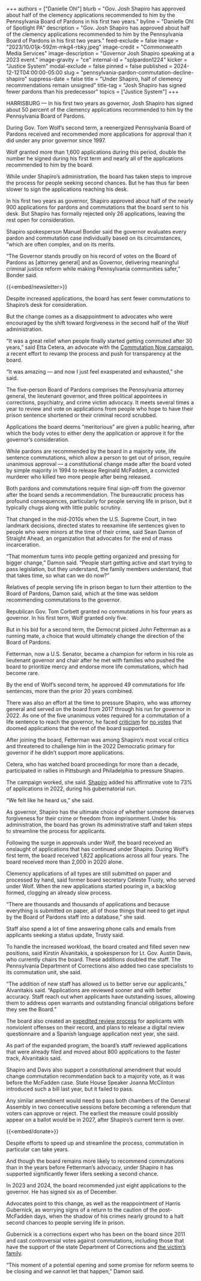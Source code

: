 +++
authors = ["Danielle Ohl"]
blurb = "Gov. Josh Shapiro has approved about half of the clemency applications recommended to him by the Pennsylvania Board of Pardons in his first two years."
byline = "Danielle Ohl of Spotlight PA"
description = "Gov. Josh Shapiro has approved about half of the clemency applications recommended to him by the Pennsylvania Board of Pardons in his first two years."
feed-exclude = false
image = "2023/10/01jk-592m-mkg4-rbky.jpeg"
image-credit = "Commonwealth Media Services"
image-description = "Governor Josh Shapiro speaking at a 2023 event."
image-gravity = "ce"
internal-id = "splpardon1224"
kicker = "Justice System"
modal-exclude = false
pinned = false
published = 2024-12-12T04:00:00-05:00
slug = "pennsylvania-pardon-commutation-decline-shapiro"
suppress-date = false
title = "Under Shapiro, half of clemency recommendations remain unsigned"
title-tag = "Josh Shapiro has signed fewer pardons than his predecessor"
topics = ["Justice System"]
+++

HARRISBURG — In his first two years as governor, Josh Shapiro has signed about 50 percent of the clemency applications recommended to him by the Pennsylvania Board of Pardons.

During Gov. Tom Wolf’s second term, a reenergized Pennsylvania Board of Pardons received and recommended more applications for approval than it did under any prior governor since 1997.

Wolf granted more than 1,600 applications during this period, double the number he signed during his first term and nearly all of the applications recommended to him by the board.

While under Shapiro’s administration, the board has taken steps to improve the process for people seeking second chances. But he has thus far been slower to sign the applications reaching his desk.

In his first two years as governor, Shapiro approved about half of the nearly 900 applications for pardons and commutations that the board sent to his desk. But Shapiro has formally rejected only 26 applications, leaving the rest open for consideration.

Shapiro spokesperson Manuel Bonder said the governor evaluates every pardon and commutation case individually based on its circumstances, “which are often complex, and on its merits.

“The Governor stands proudly on his record of votes on the Board of Pardons as \[attorney general\] and as Governor, delivering meaningful criminal justice reform while making Pennsylvania communities safer,” Bonder said.

{{<embed/newsletter>}}

Despite increased applications, the board has sent fewer commutations to Shapiro’s desk for consideration.

But the change comes as a disappointment to advocates who were encouraged by the shift toward forgiveness in the second half of the Wolf administration.

“It was a great relief when people finally started getting commuted after 30 years,” said Etta Cetera, an advocate with the <a href="https://commutationnow.com/">Commutation Now campaign</a>, a recent effort to revamp the process and push for transparency at the board.

“It was amazing — and now I just feel exasperated and exhausted,” she said.

The five-person Board of Pardons comprises the Pennsylvania attorney general, the lieutenant governor, and three political appointees in corrections, psychiatry, and crime victim advocacy. It meets several times a year to review and vote on applications from people who hope to have their prison sentence shortened or their criminal record scrubbed.

Applications the board deems “meritorious” are given a public hearing, after which the body votes to either deny the application or approve it for the governor’s consideration.

While pardons are recommended by the board in a majority vote, life sentence commutations, which allow a person to get out of prison, require unanimous approval — a constitutional change made after the board voted by simple majority in 1994 to release Reginald McFadden, a convicted murderer who killed two more people after being released.

Both pardons and commutations require final sign-off from the governor after the board sends a recommendation. The bureaucratic process has profound consequences, particularly for people serving life in prison, but it typically chugs along with little public scrutiny.

That changed in the mid-2010s when the U.S. Supreme Court, in two landmark decisions, directed states to reexamine life sentences given to people who were minors at the time of their crime, said Sean Damon of Straight Ahead, an organization that advocates for the end of mass incarceration.

“That momentum turns into people getting organized and pressing for bigger change,” Damon said. “People start getting active and start trying to pass legislation, but they understand, the family members understand, that that takes time, so what can we do now?”

Relatives of people serving life in prison began to turn their attention to the Board of Pardons, Damon said, which at the time was seldom recommending commutations to the governor.

Republican Gov. Tom Corbett granted no commutations in his four years as governor. In his first term, Wolf granted only five.

But in his bid for a second term, the Democrat picked John Fetterman as a running mate, a choice that would ultimately change the direction of the Board of Pardons.

Fetterman, now a U.S. Senator, became a champion for reform in his role as lieutenant governor and chair after he met with families who pushed the board to prioritize mercy and endorse more life commutations, which had become rare.

By the end of Wolf’s second term, he approved 49 commutations for life sentences, more than the prior 20 years combined.

There was also an effort at the time to pressure Shapiro, who was attorney general and served on the board from 2017 through his run for governor in 2022. As one of the five unanimous votes required for a commutation of a life sentence to reach the governor, he faced <a href="https://www.spotlightpa.org/news/2020/02/pennsylvania-life-prison-josh-shapiro-john-fetterman/">criticism</a> for <a href="https://www.inquirer.com/philly/news/josh-shapiro-board-of-pardons-commutation-william-smith-smitty-john-fetterman-jeff-bartos-lieutenant-governor-20180628.html">no votes</a> that doomed applications that the rest of the board supported.

After joining the board, Fetterman was among Shapiro’s most vocal critics and threatened to challenge him in the 2022 Democratic primary for governor if he didn’t support more applications.

Cetera, who has watched board proceedings for more than a decade, participated in rallies in Pittsburgh and Philadelphia to pressure Shapiro.

The campaign worked, she said. <a href="https://www.spotlightpa.org/newsletters/investigator/oct-13-how-pennsylvania-abortion-providers-are-prepping-for-nov-8/">Shapiro</a> added his affirmative vote to 73% of applications in 2022, during his gubernatorial run.

“We felt like he heard us,” she said.

As governor, Shapiro has the ultimate choice of whether someone deserves forgiveness for their crime or freedom from imprisonment.<strong> </strong>Under his administration, the board has grown its administrative staff and taken steps to streamline the process for applicants.

Following the surge in approvals under Wolf, the board received an onslaught of applications that has continued under Shapiro. During Wolf’s first term, the board received 1,822 applications across all four years. The board received more than 2,000 in 2020 alone.

Clemency applications of all types are still submitted on paper and processed by hand, said former board secretary Celeste Trusty, who served under Wolf. When the new applications started pouring in, a backlog formed, clogging an already slow process.

“There are thousands and thousands of applications and because everything is submitted on paper, all of those things that need to get input by the Board of Pardons staff into a database,” she said.

Staff also spend a lot of time answering phone calls and emails from applicants seeking a status update, Trusty said.

To handle the increased workload, the board created and filled seven new positions, said Kirstin Alvanitakis, a spokesperson for Lt. Gov. Austin Davis, who currently chairs the board. These additions doubled the staff. The Pennsylvania Department of Corrections also added two case specialists to its commutation unit, she said.

“The addition of new staff has allowed us to better serve our applicants,” Alvanitakis said. “Applications are reviewed sooner and with better accuracy. Staff reach out when applicants have outstanding issues, allowing them to address open warrants and outstanding financial obligations before they see the Board.”

The board also created an <a href="https://www.pa.gov/ltgovernor/newsroom/pennsylvania-board-of-pardons-updates-and-expands-eligibility-fo.html">expedited review process</a> for applicants with nonviolent offenses on their record, and plans to release a digital review questionnaire and a Spanish language application next year, she said.

As part of the expanded program, the board’s staff reviewed applications that were already filed and moved about 800 applications to the faster track, Alvanitakis said.

Shapiro and Davis also support a constitutional amendment that would change commutation recommendation back to a majority vote, as it was before the McFadden case. State House Speaker Joanna McClinton introduced such a bill last year, but it failed to pass.

Any similar amendment would need to pass both chambers of the General Assembly in two consecutive sessions before becoming a referendum that voters can approve or reject. The earliest the measure could possibly appear on a ballot would be in 2027, after Shapiro’s current term is over.<strong></strong>

{{<embed/donate>}}

Despite efforts to speed up and streamline the process, commutation in particular can take years.

And though the board remains more likely to recommend commutations than in the years before Fetterman’s advocacy, under Shapiro it has supported significantly fewer lifers seeking a second chance.

In 2023 and 2024, the board recommended just eight applications to the governor. He has signed six as of December.

Advocates point to this change, as well as the reappointment of Harris Gubernick, as worrying signs of a return to the caution of the post-McFadden days, when the shadow of his crimes nearly ground to a halt second chances to people serving life in prison.

Gubernick is a corrections expert who has been on the board since 2011 and cast controversial votes against commutations, including those that have the support of the state Department of Corrections and <a href="https://www.inquirer.com/philly/opinion/commentary/board-of-pardons-life-without-parole-victim-advocacy-prison-20180807.html">the victim’s family</a>.

“This moment of a potential opening and some promise for reform seems to be closing and we cannot let that happen,” Damon said.

